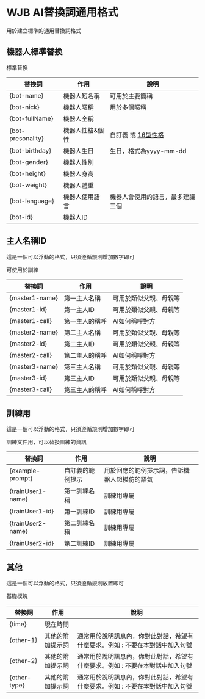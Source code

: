 # WJB AI替換詞通用格式

用於建立標準的通用替換詞格式

## 機器人標準替換

標準替換

| 替換詞 | 作用 | 說明 |
|-----|-----|-----|
| {bot-name} | 機器人短名稱 | 可用於主要簡稱 |
| {bot-nick} | 機器人暱稱 | 用於多個暱稱 |
| {bot-fullName} | 機器人全稱 | |
| {bot-presonality} | 機器人性格&個性 | 自訂義 或 [16型性格](https://www.16personalities.com/tw/%E6%80%A7%E6%A0%BC%E6%B8%AC%E8%A9%A6) |
| {bot-birthday} | 機器人生日 | 生日，格式為yyyy-mm-dd |
| {bot-gender} | 機器人性別 | |
| {bot-height} | 機器人身高 | |
| {bot-weight} | 機器人體重 | |
| {bot-language} | 機器人使用語言 | 機器人會使用的語言，最多建議三個 |
| {bot-id} | 機器人ID | |

## 主人名稱ID

這是一個可以浮動的格式，只須遵循規則增加數字即可

可使用於訓練

| 替換詞 | 作用 | 說明 |
|-----|-----|-----|
| {master1-name} | 第一主人名稱 | 可用於類似父親、母親等 |
| {master1-id} | 第一主人ID | 可用於類似父親、母親等 |
| {master1-call} | 第一主人的稱呼 | AI如何稱呼對方 |
| {master2-name} | 第二主人名稱 | 可用於類似父親、母親等 |
| {master2-id} | 第二主人ID | 可用於類似父親、母親等 |
| {master2-call} | 第二主人的稱呼 | AI如何稱呼對方 |
| {master3-name} | 第三主人名稱 | 可用於類似父親、母親等 |
| {master3-id} | 第三主人ID | 可用於類似父親、母親等 |
| {master3-call} | 第三主人的稱呼 | AI如何稱呼對方 |

## 訓練用

這是一個可以浮動的格式，只須遵循規則增加數字即可

訓練文件用，可以替換訓練的資訊

| 替換詞 | 作用 | 說明 |
|-----|-----|-----|
| {example-prompt} | 自訂義的範例提示 | 用於回應的範例提示詞，告訴機器人想模仿的語氣 |
| {trainUser1-name} | 第一訓練名稱 | 訓練用專屬 |
| {trainUser1-id} | 第一訓練ID | 訓練用專屬 |
| {trainUser2-name} | 第二訓練名稱 | 訓練用專屬 |
| {trainUser2-id} | 第二訓練ID | 訓練用專屬 |

## 其他

這是一個可以浮動的格式，只須遵循規則放置即可

基礎模塊

| 替換詞 | 作用 | 說明 |
|-----|-----|-----|
| {time} | 現在時間 | |
| {other-1} | 其他的附加提示詞 | 通常用於說明訊息內，你對此對話，希望有什麼要求。例如 : 不要在本對話中加入句號 |
| {other-2} | 其他的附加提示詞 | 通常用於說明訊息內，你對此對話，希望有什麼要求。例如 : 不要在本對話中加入句號 |
| {other-type} | 其他的附加提示詞 | 通常用於說明訊息內，你對此對話，希望有什麼要求。例如 : 不要在本對話中加入句號 |
